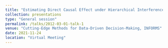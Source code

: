 ```yaml
---
title: "Estimating Direct Causal Effect under Hierarchical Interference on Networks in Observational Studies"
collection: presentations
type: "General session"
permalink: /talks/2012-03-01-talk-1
venue: "Cutting-Edge Methods for Data-Driven Decision-Making, INFORMS"
date: 2021-11-24
location: "Virtual Meeting"
---
```

